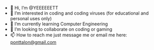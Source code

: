 - 👋 Hi, I’m @YEEEEEETT
- 👀 I’m interested in coding and coding viruses (for educational and personal uses only)
- 🌱 I’m currently learning Computer Engineering
- 💞️ I’m looking to collaborate on coding or gaming
- 📫 How to reach me just message me or email me here: ponttalon@gmail.com

<!---
YEEEEEETT/YEEEEEETT is a ✨ special ✨ repository because its `README.md` (this file) appears on your GitHub profile.
You can click the Preview link to take a look at your changes.
--->
